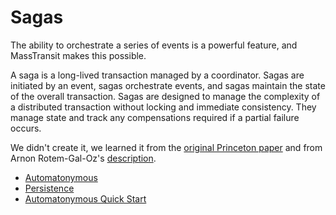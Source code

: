 # Sagas

The ability to orchestrate a series of events is a powerful feature, and MassTransit makes this possible.

A saga is a long-lived transaction managed by a coordinator. Sagas are initiated by an event, sagas orchestrate events, and sagas maintain the state of the overall transaction. Sagas are designed to manage the complexity of a distributed transaction without locking and immediate consistency. They manage state and track any compensations required if a partial failure occurs.

We didn't create it, we learned it from the [original Princeton paper][1] and from Arnon Rotem-Gal-Oz's [description][2].

[1]: http://www.cs.cornell.edu/andru/cs711/2002fa/reading/sagas.pdf
[2]: http://www.rgoarchitects.com/Files/SOAPatterns/Saga.pdf

* [Automatonymous](automatonymous)
* [Persistence](persistence)
* [Automatonymous Quick Start](quickstart)